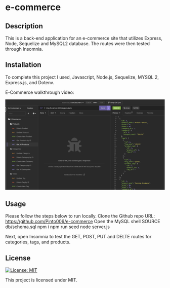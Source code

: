 # e-commerce

## Description
This is a back-end application for an e-commerce site that utilizes Express, Node, Sequelize and MySQL2 database.  The routes were then tested through Insomnia.  
 

## Installation
To complete this project I used, Javascript, Node.js, Sequelize, MYSQL 2, Express.js, and Dotenv.  

E-Commerce walkthrough video:  

![Alt text](images/Screenshot.png)

## Usage
Please follow the steps below to run locally. 
Clone the Github repo 
    URL: https://github.com/Pinto006/e-commerce
Open the MySQL shell 
SOURCE db/schema.sql
npm i
npm run seed
node server.js

Next, open Insomnia to test the GET, POST, PUT and DELTE routes for categories, tags, and products. 

## License

[![License: MIT](https://img.shields.io/badge/License-MIT-yellow.svg)](https://opensource.org/licenses/MIT)

This project is licensed under MIT.